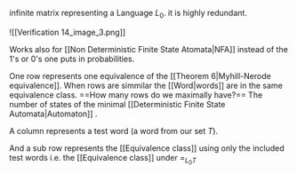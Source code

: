 infinite matrix representing a Language $L_0$. it is highly redundant.


![[Verification 14_image_3.png]]

Works also for [[Non Deterministic Finite State Atomata|NFA]] instead of the 1's or 0's one puts in probabilities.

One row represents one equivalence of the [[Theorem 6|Myhill-Nerode equivalence]]. When rows are simmilar the [[Word|words]] are in the same equivalence class. ==How many rows do we maximally have?== The number of states of the minimal [[Deterministic Finite State Automata|Automaton]] .

A column represents a test word (a word from our set $T$).

And a sub row represents the [[Equivalence class]] using only the included test words i.e. the [[Equivalence class]] under $=_{L_{0}T}$